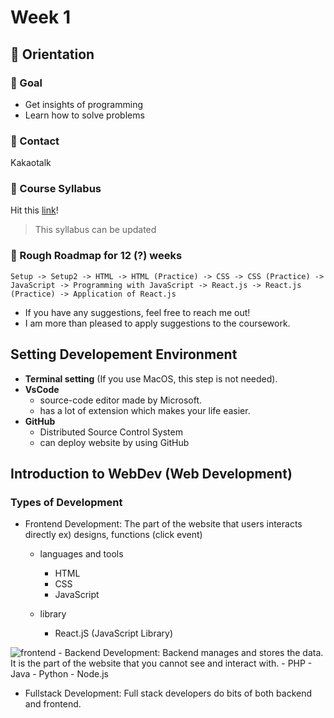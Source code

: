 # Week 1

## 🔔 Orientation

### 🏁 Goal
- Get insights of programming
- Learn how to solve problems

### 📲 Contact
Kakaotalk

### 📖 Course Syllabus
Hit this [link](https://github.com/OfficerChul/webDev101)!
> This syllabus can be updated

### 👀 Rough Roadmap for 12 (?) weeks
```Setup -> Setup2 -> HTML -> HTML (Practice) -> CSS -> CSS (Practice) -> JavaScript -> Programming with JavaScript -> React.js -> React.js (Practice) -> Application of React.js```

- If you have any suggestions, feel free to reach me out!
- I am more than pleased to apply suggestions to the coursework.

## Setting Developement Environment
- **Terminal setting** (If you use MacOS, this step is not needed).
- **VsCode**
    - source-code editor made by Microsoft.
    - has a lot of extension which makes your life easier.
- **GitHub**
    - Distributed Source Control System
    - can deploy website by using GitHub

## Introduction to WebDev (Web Development)
### Types of Development
- Frontend Development:
The part of the website that users interacts directly ex) designs, functions (click event)
    - languages and tools
        - HTML
        - CSS
        - JavaScript
        
    - library
        - React.jS (JavaScript Library)
<img src="https://www.freecodecamp.org/news/content/images/2021/12/html.png" alt="frontend"/>
- Backend Development:
Backend manages and stores the data. It is the part of the website that you cannot see and interact with.
    - PHP
    - Java
    - Python
    - Node.js

- Fullstack Development: 
Full stack developers do bits of both backend and frontend.






